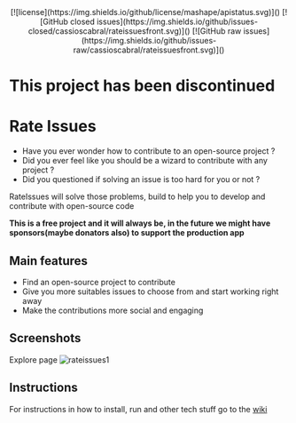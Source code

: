 <center>
[![license](https://img.shields.io/github/license/mashape/apistatus.svg)]()
[![GitHub closed issues](https://img.shields.io/github/issues-closed/cassioscabral/rateissuesfront.svg)]()
[![GitHub raw issues](https://img.shields.io/github/issues-raw/cassioscabral/rateissuesfront.svg)]()</center>

# This project has been discontinued 

# Rate Issues

- Have you ever wonder how to contribute to an open-source project ?
- Did you ever feel like you should be a wizard to contribute with any project ?
- Did you questioned if solving an issue is too hard for you or not ?

RateIssues will solve those problems, build to help you to develop and contribute with open-source code

**This is a free project and it will always be, in the future we might have sponsors(maybe donators also) to support the production app**

## Main features
 * Find an open-source project to contribute
 * Give you more suitables issues to choose from and start working right away
 * Make the contributions more social and engaging

## Screenshots

Explore page
![rateissues1](https://cloud.githubusercontent.com/assets/2073557/20126826/495d415e-a617-11e6-8745-61cdf882ac10.png)

## Instructions
For instructions in how to install, run and other tech stuff go to the [wiki](https://github.com/cassioscabral/rateissuesfront/wiki)
